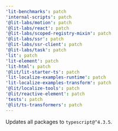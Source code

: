 ```yaml
---
'lit-benchmarks': patch
'internal-scripts': patch
'@lit-labs/motion': patch
'@lit-labs/react': patch
'@lit-labs/scoped-registry-mixin': patch
'@lit-labs/ssr': patch
'@lit-labs/ssr-client': patch
'@lit-labs/task': patch
'lit': patch
'lit-element': patch
'lit-html': patch
'@lit/lit-starter-ts': patch
'lit-localize-examples-runtime': patch
'lit-localize-examples-transform': patch
'@lit/localize-tools': patch
'@lit/reactive-element': patch
'tests': patch
'@lit/ts-transformers': patch
---
```


Updates all packages to `typescript@^4.3.5`.
